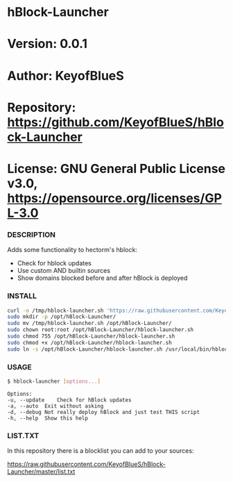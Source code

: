 # hBlock-Launcher

# Version:    0.0.1
# Author:     KeyofBlueS
# Repository: https://github.com/KeyofBlueS/hBlock-Launcher
# License:    GNU General Public License v3.0, https://opensource.org/licenses/GPL-3.0

### DESCRIPTION
Adds some functionality to hectorm's hblock:
- Check for hblock updates
- Use custom AND builtin sources
- Show domains blocked before and after hBlock is deployed

### INSTALL
```sh
curl -o /tmp/hblock-launcher.sh 'https://raw.githubusercontent.com/KeyofBlueS/hBlock-Launcher/master/hblock-launcher.sh'
sudo mkdir -p /opt/hBlock-Launcher/
sudo mv /tmp/hblock-launcher.sh /opt/hBlock-Launcher/
sudo chown root:root /opt/hBlock-Launcher/hblock-launcher.sh
sudo chmod 755 /opt/hBlock-Launcher/hblock-launcher.sh
sudo chmod +x /opt/hBlock-Launcher/hblock-launcher.sh
sudo ln -s /opt/hBlock-Launcher/hblock-launcher.sh /usr/local/bin/hblock-launcher
```
### USAGE
```sh
$ hblock-launcher [options...]
```
```
Options:
-u, --update	Check for hBlock updates
-a, --auto	Exit without asking
-d, --debug	Not really deploy hBlock and just test THIS script
-h, --help	Show this help
```

### LIST.TXT
In this repository there is a blocklist you can add to your sources:

https://raw.githubusercontent.com/KeyofBlueS/hBlock-Launcher/master/list.txt
